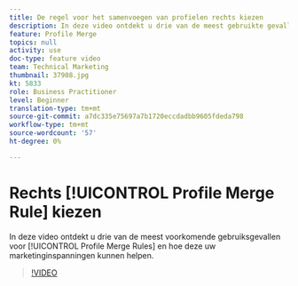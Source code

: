 ```yaml
---
title: De regel voor het samenvoegen van profielen rechts kiezen
description: In deze video ontdekt u drie van de meest gebruikte gevallen voor regels voor het samenvoegen van profielen en hoe u met deze voorbeelden uw marketingactiviteiten kunt verbeteren.
feature: Profile Merge
topics: null
activity: use
doc-type: feature video
team: Technical Marketing
thumbnail: 37908.jpg
kt: 5833
role: Business Practitioner
level: Beginner
translation-type: tm+mt
source-git-commit: a7dc335e75697a7b1720eccdadbb9605fdeda798
workflow-type: tm+mt
source-wordcount: '57'
ht-degree: 0%

---
```



# Rechts [!UICONTROL Profile Merge Rule] kiezen

In deze video ontdekt u drie van de meest voorkomende gebruiksgevallen voor [!UICONTROL Profile Merge Rules] en hoe deze uw marketinginspanningen kunnen helpen.

>[!VIDEO](https://video.tv.adobe.com/v/37908/?quality=12&learn=on)
